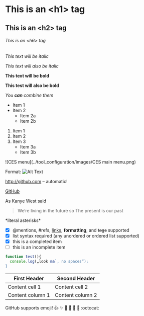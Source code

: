 # This is an \<h1\> tag
## This is an \<h2\> tag
###### This is an \<h6\> tag

*This text will be italic*

_This text will also be italic_

**This text will be bold**

__This test will also be bold__

*You **can** combine them*

* Item 1
* Item 2
  * Item 2a
  * Item 2b

1. Item 1
2. Item 2
3. Item 3
   * Item 3a
   * Item 3b

![CES menu](../tool_configuration/images/CES main menu.png)

Format: ![Alt Text](url)

http://github.com – automatic!

[GitHub](http://github.com)

As Kanye West said
> We‘re living in the future so
> The present is our past

\*literal asterisks\*

- [x] @mentions, #refs, [links](), **formatting**, and <del>tags</del> supported
- [x] list syntax required (any unordered or ordered list supported)
- [x] this is a completed item
- [ ] this is an incomplete item

```javascript
function test(){
  console.log(„look ma`, no spaces“);
}
```

First Header | Second Header
-------------|--------------
Content cell 1 | Content cell 2
Content column 1 | Content column 2

GitHub supports emoji!
:+1: :sparkles: :camel: :tada:
:rocket: :metal: :octocat:
